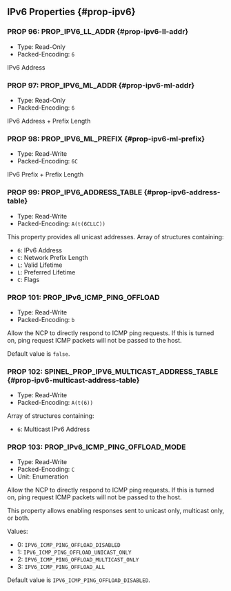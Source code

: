 ## IPv6 Properties {#prop-ipv6}

### PROP 96: PROP_IPV6_LL_ADDR {#prop-ipv6-ll-addr}
* Type: Read-Only
* Packed-Encoding: `6`

IPv6 Address

### PROP 97: PROP_IPV6_ML_ADDR {#prop-ipv6-ml-addr}
* Type: Read-Only
* Packed-Encoding: `6`

IPv6 Address + Prefix Length

### PROP 98: PROP_IPV6_ML_PREFIX {#prop-ipv6-ml-prefix}
* Type: Read-Write
* Packed-Encoding: `6C`

IPv6 Prefix + Prefix Length

### PROP 99: PROP_IPV6_ADDRESS_TABLE {#prop-ipv6-address-table}
* Type: Read-Write
* Packed-Encoding: `A(t(6CLLC))`

This property provides all unicast addresses.
Array of structures containing:

* `6`: IPv6 Address
* `C`: Network Prefix Length
* `L`: Valid Lifetime
* `L`: Preferred Lifetime
* `C`: Flags

### PROP 101: PROP_IPv6_ICMP_PING_OFFLOAD
* Type: Read-Write
* Packed-Encoding: `b`

Allow the NCP to directly respond to ICMP ping requests. If this is
turned on, ping request ICMP packets will not be passed to the host.

Default value is `false`.

### PROP 102: SPINEL_PROP_IPV6_MULTICAST_ADDRESS_TABLE {#prop-ipv6-multicast-address-table}
* Type: Read-Write
* Packed-Encoding: `A(t(6))`

Array of structures containing:

* `6`: Multicast IPv6 Address

### PROP 103: PROP_IPv6_ICMP_PING_OFFLOAD_MODE
* Type: Read-Write
* Packed-Encoding: `C`
* Unit: Enumeration

Allow the NCP to directly respond to ICMP ping requests. If this is
turned on, ping request ICMP packets will not be passed to the host.

This property allows enabling responses sent to unicast only, multicast
only, or both.

Values:

* 0: `IPV6_ICMP_PING_OFFLOAD_DISABLED`
* 1: `IPV6_ICMP_PING_OFFLOAD_UNICAST_ONLY`
* 2: `IPV6_ICMP_PING_OFFLOAD_MULTICAST_ONLY`
* 3: `IPV6_ICMP_PING_OFFLOAD_ALL`

Default value is `IPV6_ICMP_PING_OFFLOAD_DISABLED`.
